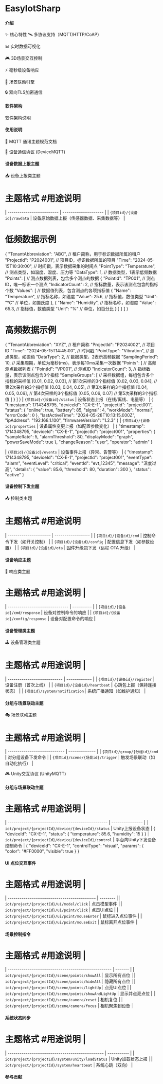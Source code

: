 # EasyIotSharp

#### 介绍
✨ 核心特性
🛰 多协议支持（MQTT/HTTP/CoAP）

📊 实时数据可视化

🎮 3D场景交互控制

⚡ 毫秒级设备响应

🔗 场景联动引擎

🔒 双向TLS加密通信

#### 软件架构
软件架构说明

#### 使用说明

📡 MQTT 通讯主题规范文档

📌 设备通信协议 (DeviceMQTT)

####  设备数据上报主题  ####
📤 设备上报类主题
# 主题格式                           #用途说明
| -------------------------- | --------------------- |
| `{项目id}/{设备id}/rawdata`    | 设备原始数据上报（传感器数据、采集数据等） |
# 低频数据示例
{
  "TenantAbbreviation": "ABC", // 租户简称，用于标识数据所属的租户
  "ProjectId": "P2024001", // 项目ID，标识数据所属的项目
  "Time": "2024-05-15T10:30:00", // 时间戳，表示数据采集的时间点
  "PointType": "Temperature", // 测点类型，如温度、湿度、压力等
  "DataType": 1, // 数据类型，1表示低频数据
  "Points": [ // 测点数据列表，包含多个测点的数据
    {
      "PointId": "TP001", // 测点ID，唯一标识一个测点
      "IndicatorCount": 2, // 指标数量，表示该测点包含的指标个数
      "Values": [ // 数据值列表，包含测点的各项指标值
        {
          "Name": "Temperature", // 指标名称，如温度
          "Value": 25.6, // 指标值，数值类型
          "Unit": "°C" // 单位，如摄氏度
        },
        {
          "Name": "Humidity", // 指标名称，如湿度
          "Value": 65.3, // 指标值，数值类型
          "Unit": "%" // 单位，如百分比
        }
      ]
    }
  ]
}

# 高频数据示例
{
  "TenantAbbreviation": "XYZ", // 租户简称
  "ProjectId": "P2024002", // 项目ID
  "Time": "2024-05-15T14:45:00", // 时间戳
  "PointType": "Vibration", // 测点类型，如振动
  "DataType": 2, // 数据类型，2表示高频数据
  "SamplingPeriod": 10, // 采集周期，单位为毫秒(ms)，表示每10ms采集一次数据
  "Points": [ // 高频测点数据列表
    {
      "PointId": "VP001", // 测点ID
      "IndicatorCount": 3, // 指标数量，表示该测点包含3个指标
      "SampleGroups": [ // 采样数据组，每组包含多个指标的采样值
        [0.01, 0.02, 0.03], // 第1次采样的3个指标值
        [0.02, 0.03, 0.04], // 第2次采样的3个指标值
        [0.03, 0.04, 0.05], // 第3次采样的3个指标值
        [0.04, 0.05, 0.06], // 第4次采样的3个指标值
        [0.05, 0.06, 0.07]  // 第5次采样的3个指标值
      ]
    } 
  ]
}
| `{项目id}/{设备id}/status`     | 设备状态上报（在线/离线、电量等）     |
{
  "timestamp": 1714348795,
  "deviceId": "CX-E-1",
  "projectId": "project001",
  "status": {
    "online": true,
    "battery": 85,
    "signal": 4,
    "workMode": "normal",
    "errorCode": 0
  },
  "lastActiveTime": "2024-05-28T10:13:15.000Z",
  "ipAddress": "192.168.1.100",
  "firmwareVersion": "1.2.3"
}
| `{项目id}/{设备id}/properties` | 设备属性变更上报（如配置参数变化）     |
{
  "timestamp": 1714348795,
  "deviceId": "CX-E-1",
  "projectId": "project001",
  "properties": {
    "sampleRate": 5,
    "alarmThreshold": 80,
    "displayMode": "graph",
    "powerSaveMode": true
  },
  "changeReason": "user",
  "operator": "admin"
}

| `{项目id}/{设备id}/events`     | 设备事件上报（异常、告警等）        |
{
  "timestamp": 1714348795,
  "deviceId": "CX-E-1",
  "projectId": "project001",
  "eventType": "alarm",
  "eventLevel": "critical",
  "eventId": "evt_12345",
  "message": "温度过高",
  "details": {
    "value": 85.6,
    "threshold": 80,
    "duration": 300
  },
  "status": "active"
}


####  设备控制下发主题  ####
📥 控制类主题
# 主题格式                           #用途说明
| ---------------------- | ------------------ |
| `{项目id}/{设备id}/cmd`    | 控制命令下发（如开关控制）      |
| `{项目id}/{设备id}/config` | 配置信息下发（如参数设置）      |
| `{项目id}/{设备id}/ota`    | 固件升级包下发（远程 OTA 升级） |

####  设备响应主题  ####
🔄 响应类主题
# 主题格式                           #用途说明     |
| ------------------------------- | ---------- |
| `{项目id}/{设备id}/cmd/response`    | 设备对控制命令的响应 |
| `{项目id}/{设备id}/config/response` | 设备对配置命令的响应 |

####  设备管理类主题  ####
🕹 设备管理类主题
# 主题格式                           #用途说明     |
| ---------------------------- | ------------- |
| `{项目id}/{设备id}/register`     | 设备注册（首次上线）    |
| `{项目id}/{设备id}/heartbeat`    | 心跳包上报（保持连接状态） |
| `{项目id}/system/notification` | 系统广播通知（如维护通知） |

####  分组与场景联动主题  ####
🎭 场景联动主题
# 主题格式                           #用途说明     |
| ----------------------------- | -------------- |
| `{项目id}/group/{分组id}/cmd`     | 对分组设备下发命令      |
| `{项目id}/scene/{场景id}/trigger` | 触发场景联动（如自动化执行） |

🎮 Unity交互协议 (UnityMQTT)
####  分组与场景联动主题  ####
# 主题格式                           #用途说明     |
| --------------------------------------------------- | ---------------- |
| `iot/project/{projectId}/device/{deviceId}/status`  | Unity上报设备状态      | 
{
  "deviceId": "CX-E-1",
  "status": {
    "temperature": 85.6,
    "humidity": 15
  }
}
| `iot/project/{projectId}/device/{deviceId}/control` | 平台向Unity下发设备控制命令 |
{
  "deviceId": "CX-E-1",
  "controlType": "visual",
  "params": {
    "color": "#FF0000",
    "visible": true
  }
}
####  UI 点位交互事件  ####
# 主题格式                           #用途说明     |
| --------------------------------------------- | -------- |
| `iot/project/{projectId}/ui/model/click`      | 点击模型事件   |
| `iot/project/{projectId}/ui/point/click`      | 点击UI点位   |
| `iot/project/{projectId}/ui/point/mouseEnter` | 鼠标进入点位事件 |
| `iot/project/{projectId}/ui/point/mouseExit`  | 鼠标离开点位事件 |


####  场景控制指令  ####
# 主题格式                           #用途说明     |
| ----------------------------------------------------- | ------- |
| `iot/project/{projectId}/scene/points/showAll`        | 显示所有点位  |
| `iot/project/{projectId}/scene/points/hideAll`        | 隐藏所有点位  |
| `iot/project/{projectId}/scene/points/lightUp`        | 点亮UI点位  |
| `iot/project/{projectId}/scene/points/showAndLightUp` | 显示并点亮点位 |
| `iot/project/{projectId}/scene/camera/reset`          | 相机复位    |
| `iot/project/{projectId}/scene/camera/focus`          | 相机聚焦到设备 |


####  系统状态同步  ####
# 主题格式                           #用途说明     |
| ------------------------------------------------- | ----------- |
| `iot/project/{projectId}/system/unity/loadStatus` | Unity加载状态上报 |
| `iot/project/{projectId}/system/heartbeat`        | 系统心跳（双向）    |



#### 参与贡献
 

 
